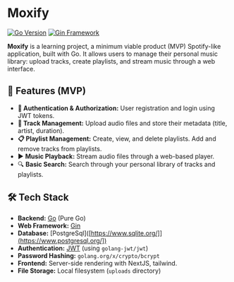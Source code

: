 # Moxify

[![Go Version](https://img.shields.io/badge/Go-1.25%2B-blue)](https://golang.org/)
[![Gin Framework](https://img.shields.io/badge/Framework-Gin-green)](https://gin-gonic.com/)

**Moxify** is a learning project, a minimum viable product (MVP) Spotify-like application, built with Go. It allows users to manage their personal music library: upload tracks, create playlists, and stream music through a web interface.

## 🚀 Features (MVP)

-   **🔐 Authentication & Authorization:** User registration and login using JWT tokens.
-   **🎵 Track Management:** Upload audio files and store their metadata (title, artist, duration).
-   **📋 Playlist Management:** Create, view, and delete playlists. Add and remove tracks from playlists.
-   ▶️ **Music Playback:** Stream audio files through a web-based player.
-   🔍 **Basic Search:** Search through your personal library of tracks and playlists.

## 🛠️ Tech Stack

-   **Backend:** [Go](https://golang.org/) (Pure Go)
-   **Web Framework:** [Gin](https://gin-gonic.com/)
-   **Database:** [PostgreSql]([https://www.sqlite.org/]](https://www.postgresql.org/])
-   **Authentication:** [JWT](https://jwt.io/) (using `golang-jwt/jwt`)
-   **Password Hashing:** `golang.org/x/crypto/bcrypt`
-   **Frontend:** Server-side rendering with NextJS, tailwind.
-   **File Storage:** Local filesystem (`uploads` directory)

